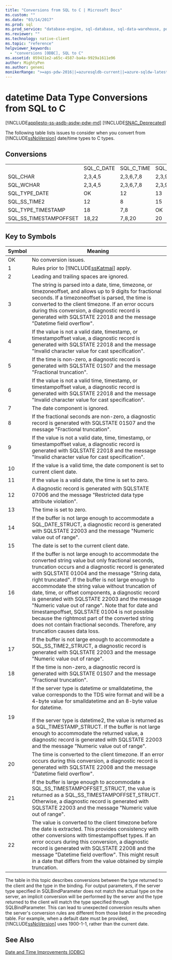 ```yaml
---
title: "Conversions from SQL to C | Microsoft Docs"
ms.custom: ""
ms.date: "03/14/2017"
ms.prod: sql
ms.prod_service: "database-engine, sql-database, sql-data-warehouse, pdw"
ms.reviewer: ""
ms.technology: native-client
ms.topic: "reference"
helpviewer_keywords: 
  - "conversions [ODBC], SQL to C"
ms.assetid: 059431e2-a65c-4587-ba4a-9929a1611e96
author: MightyPen
ms.author: genemi
monikerRange: ">=aps-pdw-2016||=azuresqldb-current||=azure-sqldw-latest||>=sql-server-2016||=sqlallproducts-allversions||>=sql-server-linux-2017||=azuresqldb-mi-current"
---
```

# datetime Data Type Conversions from SQL to C
[!INCLUDE[appliesto-ss-asdb-asdw-pdw-md](../../includes/appliesto-ss-asdb-asdw-pdw-md.md)]
[!INCLUDE[SNAC_Deprecated](../../includes/snac-deprecated.md)]

  The following table lists issues to consider when you convert from [!INCLUDE[ssNoVersion](../../includes/ssnoversion-md.md)] date/time types to C types.  
  
## Conversions  
  
||||||||||  
|-|-|-|-|-|-|-|-|-|  
||SQL_C_DATE|SQL_C_TIME|SQL_C_TIMESTAMP|SQL_C_SS_TIME2|SQL_C_SS_TIMESTAMPOFFSET|SQL_C_BINARY|SQL_C_CHAR|SQL_C_WCHAR|  
|SQL_CHAR|2,3,4,5|2,3,6,7,8|2,3,9,10,11|2,3,6,7|2,3,9,10,11|1|1|1|  
|SQL_WCHAR|2,3,4,5|2,3,6,7,8|2,3,9,10,11|2,3,6,7|2,3,9,10,11|1|1|1|  
|SQL_TYPE_DATE|OK|12|13|12|13,23|14|16|16|  
|SQL_SS_TIME2|12|8|15|OK|10,23|17|16|16|  
|SQL_TYPE_TIMESTAMP|18|7,8|OK|7|23|19|16|16|  
|SQL_SS_TIMESTAMPOFFSET|18,22|7,8,20|20|7,20|OK|21|16|16|  
  
## Key to Symbols  
  
|Symbol|Meaning|  
|------------|-------------|  
|OK|No conversion issues.|  
|1|Rules prior to [!INCLUDE[ssKatmai](../../includes/sskatmai-md.md)] apply.|  
|2|Leading and trailing spaces are ignored.|  
|3|The string is parsed into a date, time, timezone, or timezoneoffset, and allows up to 9 digits for fractional seconds. If a timezoneoffset is parsed, the time is converted to the client timezone. If an error occurs during this conversion, a diagnostic record is generated with SQLSTATE 22018 and the message "Datetime field overflow".|  
|4|If the value is not a valid date, timestamp, or timestampoffset value, a diagnostic record is generated with SQLSTATE 22018 and the message "Invalid character value for cast specification".|  
|5|If the time is non-zero, a diagnostic record is generated with SQLSTATE 01S07 and the message "Fractional truncation".|  
|6|If the value is not a valid time, timestamp, or timestampoffset value, a diagnostic record is generated with SQLSTATE 22018 and the message "Invalid character value for cast specification".|  
|7|The date component is ignored.|  
|8|If the fractional seconds are non-zero, a diagnostic record is generated with SQLSTATE 01S07 and the message "Fractional truncation".|  
|9|If the value is not a valid date, time, timestamp, or timestampoffset value, a diagnostic record is generated with SQLSTATE 22018 and the message "Invalid character value for cast specification".|  
|10|If the value is a valid time, the date component is set to current client date.|  
|11|If the value is a valid date, the time is set to zero.|  
|12|A diagnostic record is generated with SQLSTATE 07006 and the message "Restricted data type attribute violation".|  
|13|The time is set to zero.|  
|14|If the buffer is not large enough to accommodate a SQL_DATE_STRUCT, a diagnostic record is generated with SQLSTATE 22003 and the message "Numeric value out of range".|  
|15|The date is set to the current client date.|  
|16|If the buffer is not large enough to accommodate the converted string value but only fractional seconds, truncation occurs and a diagnostic record is generated with SQLSTATE 01004 and the message "String data, right truncated". If the buffer is not large enough to accommodate the string value without truncation of date, time, or offset components, a diagnostic record is generated with SQLSTATE 22003 and the message "Numeric value out of range". Note that for date and timestampoffset, SQLSTATE 01004 is not possible because the rightmost part of the converted string does not contain fractional seconds. Therefore, any truncation causes data loss.|  
|17|If the buffer is not large enough to accommodate a SQL_SS_TIME2_STRUCT, a diagnostic record is generated with SQLSTATE 22003 and the message "Numeric value out of range".|  
|18|If the time is non-zero, a diagnostic record is generated with SQLSTATE 01S07 and the message "Fractional truncation".|  
|19|If the server type is datetime or smalldatetime, the value corresponds to the TDS wire format and will be a 4-byte value for smalldatetime and an 8-byte value for datetime.<br /><br /> If the server type is datetime2, the value is returned as a SQL_TIMESTAMP_STRUCT. If the buffer is not large enough to accommodate the returned value, a diagnostic record is generated with SQLSTATE 22003 and the message "Numeric value out of range".|  
|20|The time is converted to the client timezone. If an error occurs during this conversion, a diagnostic record is generated with SQLSTATE 22008 and the message "Datetime field overflow".|  
|21|If the buffer is large enough to accommodate a SQL_SS_TIMESTAMPOFFSET_STRUCT, the value is returned as a SQL_SS_TIMESTAMPOFFSET_STRUCT. Otherwise, a diagnostic record is generated with SQLSTATE 22003 and the message "Numeric value out of range".|  
|22|The value is converted to the client timezone before the date is extracted. This provides consistency with other conversions with timestampoffset types. If an error occurs during this conversion, a diagnostic record is generated with SQLSTATE 22008 and the message "Datetime field overflow". This might result in a date that differs from the value obtained by simple truncation.|  
  
 The table in this topic describes conversions between the type returned to the client and the type in the binding. For output parameters, if the server type specified in SQLBindParameter does not match the actual type on the server, an implicit conversion will be performed by the server and the type returned to the client will match the type specified through SQLBindParameter. This can lead to unexpected conversion results when the server's conversion rules are different from those listed in the preceding table. For example, when a default date must be provided, [!INCLUDE[ssNoVersion](../../includes/ssnoversion-md.md)] uses 1900-1-1, rather than the current date.  
  
## See Also  
 [Date and Time Improvements &#40;ODBC&#41;](../../relational-databases/native-client-odbc-date-time/date-and-time-improvements-odbc.md)  
  
  
